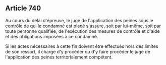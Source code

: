 Article 740
----
Au cours du délai d'épreuve, le juge de l'application des peines sous le
contrôle de qui le condamné est placé s'assure, soit par lui-même, soit par
toute personne qualifiée, de l'exécution des mesures de contrôle et d'aide et
des obligations imposées à ce condamné.

Si les actes nécessaires à cette fin doivent être effectués hors des limites de
son ressort, il charge d'y procéder ou d'y faire procéder le juge de
l'application des peines territorialement compétent.
